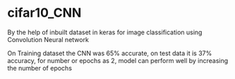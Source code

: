 # cifar10_CNN

By the help of inbuilt dataset in keras for image classification using Convolution Neural network

On Training dataset the CNN was 65% accurate, on test data it is 37% accuracy, for number or epochs as 2, model can perform well by increasing the number of epochs
